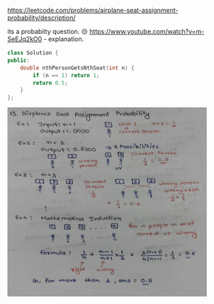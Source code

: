 https://leetcode.com/problems/airplane-seat-assignment-probability/description/

its a probabilty question. 😒
https://www.youtube.com/watch?v=m-SeEJq2kO0 - explanation.

```c++
class Solution {
public:
    double nthPersonGetsNthSeat(int n) {
        if (n == 1) return 1;
        return 0.5;
    }
};
```

<img src="resources/airplane seat assignment probability.jpeg" width="450" />
